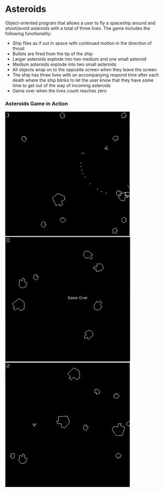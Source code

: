 # Asteroids
Object-oriented program that allows a user to fly a spaceship around and shoot/avoid asteroids with a total of three lives.
The game includes the following functionality:
* Ship flies as if out in space with continued motion in the direction of thrust
* Bullets are fired from the tip of the ship
* Larger asteroids explode into two medium and one small asteroid
* Medium asteroids explode into two small asteroids 
* All objects wrap on to the opposite screen when they leave the screen
* The ship has three lives with an accompanying respond time after each death where
the ship blinks to let the user know that they have some time to get out of the way
of incoming asteroids 
* Game over when the lives count reaches zero

### Asteroids Game in Action
![](images/GamePlay.png)
![](images/GameOver.png)
![](images/LosingLives.png)
